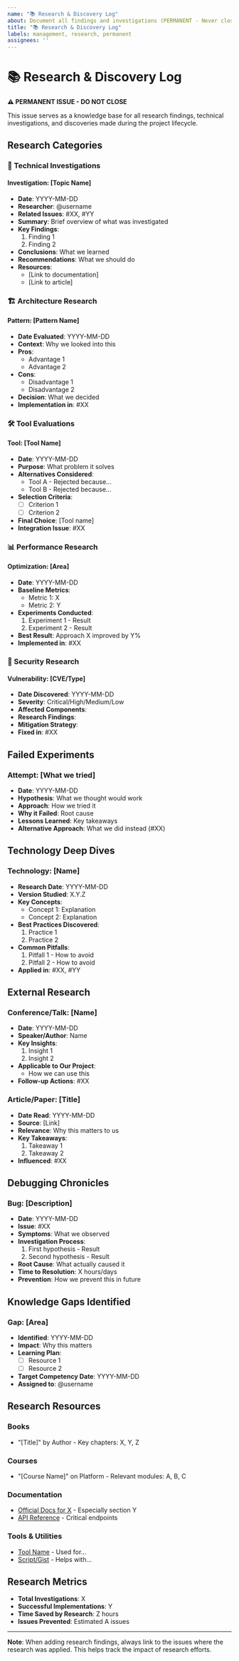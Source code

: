 ```yaml
---
name: "📚 Research & Discovery Log"
about: Document all findings and investigations (PERMANENT - Never close this issue)
title: "📚 Research & Discovery Log"
labels: management, research, permanent
assignees: ''
---
```


# 📚 Research & Discovery Log

**⚠️ PERMANENT ISSUE - DO NOT CLOSE**

This issue serves as a knowledge base for all research findings, technical investigations, and discoveries made during the project lifecycle.

## Research Categories

### 🔬 Technical Investigations

#### Investigation: [Topic Name]
- **Date**: YYYY-MM-DD
- **Researcher**: @username
- **Related Issues**: #XX, #YY
- **Summary**: Brief overview of what was investigated
- **Key Findings**:
  1. Finding 1
  2. Finding 2
- **Conclusions**: What we learned
- **Recommendations**: What we should do
- **Resources**: 
  - [Link to documentation]
  - [Link to article]

### 🏗️ Architecture Research

#### Pattern: [Pattern Name]
- **Date Evaluated**: YYYY-MM-DD
- **Context**: Why we looked into this
- **Pros**:
  - Advantage 1
  - Advantage 2
- **Cons**:
  - Disadvantage 1
  - Disadvantage 2
- **Decision**: What we decided
- **Implementation in**: #XX

### 🛠️ Tool Evaluations

#### Tool: [Tool Name]
- **Date**: YYYY-MM-DD
- **Purpose**: What problem it solves
- **Alternatives Considered**:
  - Tool A - Rejected because...
  - Tool B - Rejected because...
- **Selection Criteria**:
  - [ ] Criterion 1
  - [ ] Criterion 2
- **Final Choice**: [Tool name]
- **Integration Issue**: #XX

### 📊 Performance Research

#### Optimization: [Area]
- **Date**: YYYY-MM-DD
- **Baseline Metrics**:
  - Metric 1: X
  - Metric 2: Y
- **Experiments Conducted**:
  1. Experiment 1 - Result
  2. Experiment 2 - Result
- **Best Result**: Approach X improved by Y%
- **Implemented in**: #XX

### 🔐 Security Research

#### Vulnerability: [CVE/Type]
- **Date Discovered**: YYYY-MM-DD
- **Severity**: Critical/High/Medium/Low
- **Affected Components**: 
- **Research Findings**:
- **Mitigation Strategy**:
- **Fixed in**: #XX

## Failed Experiments
<!-- Document what didn't work to avoid repeating mistakes -->

### Attempt: [What we tried]
- **Date**: YYYY-MM-DD
- **Hypothesis**: What we thought would work
- **Approach**: How we tried it
- **Why it Failed**: Root cause
- **Lessons Learned**: Key takeaways
- **Alternative Approach**: What we did instead (#XX)

## Technology Deep Dives

### Technology: [Name]
- **Research Date**: YYYY-MM-DD
- **Version Studied**: X.Y.Z
- **Key Concepts**:
  - Concept 1: Explanation
  - Concept 2: Explanation
- **Best Practices Discovered**:
  1. Practice 1
  2. Practice 2
- **Common Pitfalls**:
  1. Pitfall 1 - How to avoid
  2. Pitfall 2 - How to avoid
- **Applied in**: #XX, #YY

## External Research

### Conference/Talk: [Name]
- **Date**: YYYY-MM-DD
- **Speaker/Author**: Name
- **Key Insights**:
  1. Insight 1
  2. Insight 2
- **Applicable to Our Project**:
  - How we can use this
- **Follow-up Actions**: #XX

### Article/Paper: [Title]
- **Date Read**: YYYY-MM-DD
- **Source**: [Link]
- **Relevance**: Why this matters to us
- **Key Takeaways**:
  1. Takeaway 1
  2. Takeaway 2
- **Influenced**: #XX

## Debugging Chronicles

### Bug: [Description]
- **Date**: YYYY-MM-DD
- **Issue**: #XX
- **Symptoms**: What we observed
- **Investigation Process**:
  1. First hypothesis - Result
  2. Second hypothesis - Result
- **Root Cause**: What actually caused it
- **Time to Resolution**: X hours/days
- **Prevention**: How we prevent this in future

## Knowledge Gaps Identified

### Gap: [Area]
- **Identified**: YYYY-MM-DD
- **Impact**: Why this matters
- **Learning Plan**:
  - [ ] Resource 1
  - [ ] Resource 2
- **Target Competency Date**: YYYY-MM-DD
- **Assigned to**: @username

## Research Resources

### Books
- "[Title]" by Author - Key chapters: X, Y, Z

### Courses
- "[Course Name]" on Platform - Relevant modules: A, B, C

### Documentation
- [Official Docs for X](link) - Especially section Y
- [API Reference](link) - Critical endpoints

### Tools & Utilities
- [Tool Name](link) - Used for...
- [Script/Gist](link) - Helps with...

## Research Metrics

- **Total Investigations**: X
- **Successful Implementations**: Y
- **Time Saved by Research**: Z hours
- **Issues Prevented**: Estimated A issues

---

**Note**: When adding research findings, always link to the issues where the research was applied. This helps track the impact of research efforts.